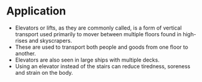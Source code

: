 
# Application

* Elevators or lifts, as they are commonly called, is a form of vertical transport used primarily to mover between multiple floors found in high-rises and skyscrapers.
* These are used to transport both people and goods from one floor to another.
* Elevators are also seen in large ships with multiple decks. 
* Using an elevator instead of the stairs can reduce tiredness, soreness and strain on the body.

